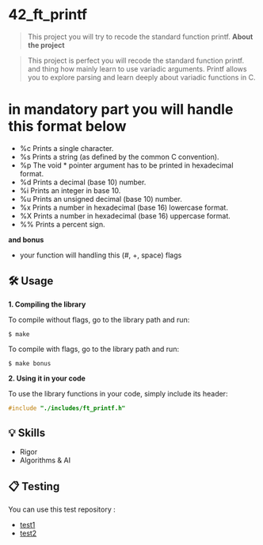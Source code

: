 # 42_ft_printf
> This project you will try to recode the standard function printf.
**About the project**

> This project is perfect you will recode the standard function printf. and thing how mainly learn to use variadic arguments.
> Printf allows you to explore parsing and learn deeply about variadic functions in C.
# in mandatory part you will handle this format below
 - %c Prints a single character.  
 - %s Prints a string (as defined by the common C convention).
 - %p The void * pointer argument has to be printed in hexadecimal format.
 - %d Prints a decimal (base 10) number.
 - %i Prints an integer in base 10. 
 - %u Prints an unsigned decimal (base 10) number. 
 - %x Prints a number in hexadecimal (base 16) lowercase format.
 - %X Prints a number in hexadecimal (base 16) uppercase format. 
 - %% Prints a percent sign.

 **and bonus** 
 - your function will handling this (#, +, space) flags
 ## 🛠️ Usage

**1. Compiling the library**

To compile without flags, go to the library path and run:

```shell
$ make
```
To compile with flags, go to the library path and run:

```shell
$ make bonus
```
**2. Using it in your code**

To use the library functions in your code, simply include its header:

```C
#include "./includes/ft_printf.h"
```
## 💡 Skills

 - Rigor
 - Algorithms & AI

## 📋 Testing

You can use this test repository :

* [test1](https://github.com/Tripouille/printfTester)
* [test2](https://github.com/paulo-santana/ft_printf_tester)
